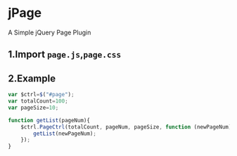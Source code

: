 # jPage
A Simple jQuery Page Plugin

## 1.Import `page.js`,`page.css`

## 2.Example

```javascript
var $ctrl=$("#page");
var totalCount=100;
var pageSize=10;

function getList(pageNum){
    $ctrl.PageCtrl(totalCount, pageNum, pageSize, function (newPageNum) {
        getList(newPageNum);
    });
}
```